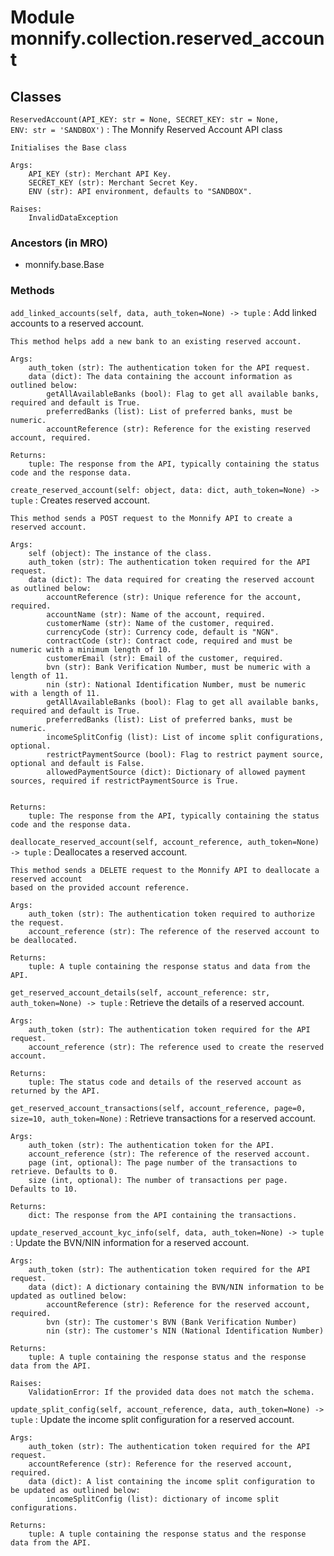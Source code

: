Module monnify.collection.reserved_account
==========================================

Classes
-------

`ReservedAccount(API_KEY: str = None, SECRET_KEY: str = None, ENV: str = 'SANDBOX')`
:   The Monnify Reserved Account API class
    
    Initialises the Base class
    
    Args:
        API_KEY (str): Merchant API Key.
        SECRET_KEY (str): Merchant Secret Key.
        ENV (str): API environment, defaults to "SANDBOX".
    
    Raises:
        InvalidDataException

### Ancestors (in MRO)

* monnify.base.Base

### Methods

`add_linked_accounts(self, data, auth_token=None) ‑> tuple`
:   Add linked accounts to a reserved account.
    
    This method helps add a new bank to an existing reserved account.
    
    Args:
        auth_token (str): The authentication token for the API request.
        data (dict): The data containing the account information as outlined below:
            getAllAvailableBanks (bool): Flag to get all available banks, required and default is True.
            preferredBanks (list): List of preferred banks, must be numeric.
            accountReference (str): Reference for the existing reserved account, required.
    
    Returns:
        tuple: The response from the API, typically containing the status code and the response data.

`create_reserved_account(self: object, data: dict, auth_token=None) ‑> tuple`
:   Creates reserved account.
    
    This method sends a POST request to the Monnify API to create a reserved account.
    
    Args:
        self (object): The instance of the class.
        auth_token (str): The authentication token required for the API request.
        data (dict): The data required for creating the reserved account as outlined below:
            accountReference (str): Unique reference for the account, required.
            accountName (str): Name of the account, required.
            customerName (str): Name of the customer, required.
            currencyCode (str): Currency code, default is "NGN".
            contractCode (str): Contract code, required and must be numeric with a minimum length of 10.
            customerEmail (str): Email of the customer, required.
            bvn (str): Bank Verification Number, must be numeric with a length of 11.
            nin (str): National Identification Number, must be numeric with a length of 11.
            getAllAvailableBanks (bool): Flag to get all available banks, required and default is True.
            preferredBanks (list): List of preferred banks, must be numeric.
            incomeSplitConfig (list): List of income split configurations, optional.
            restrictPaymentSource (bool): Flag to restrict payment source, optional and default is False.
            allowedPaymentSource (dict): Dictionary of allowed payment sources, required if restrictPaymentSource is True.
    
    
    Returns:
        tuple: The response from the API, typically containing the status code and the response data.

`deallocate_reserved_account(self, account_reference, auth_token=None) ‑> tuple`
:   Deallocates a reserved account.
    
    This method sends a DELETE request to the Monnify API to deallocate a reserved account
    based on the provided account reference.
    
    Args:
        auth_token (str): The authentication token required to authorize the request.
        account_reference (str): The reference of the reserved account to be deallocated.
    
    Returns:
        tuple: A tuple containing the response status and data from the API.

`get_reserved_account_details(self, account_reference: str, auth_token=None) ‑> tuple`
:   Retrieve the details of a reserved account.
    
    Args:
        auth_token (str): The authentication token required for the API request.
        account_reference (str): The reference used to create the reserved account.
    
    Returns:
        tuple: The status code and details of the reserved account as returned by the API.

`get_reserved_account_transactions(self, account_reference, page=0, size=10, auth_token=None)`
:   Retrieve transactions for a reserved account.
    
    Args:
        auth_token (str): The authentication token for the API.
        account_reference (str): The reference of the reserved account.
        page (int, optional): The page number of the transactions to retrieve. Defaults to 0.
        size (int, optional): The number of transactions per page. Defaults to 10.
    
    Returns:
        dict: The response from the API containing the transactions.

`update_reserved_account_kyc_info(self, data, auth_token=None) ‑> tuple`
:   Update the BVN/NIN information for a reserved account.
    
    Args:
        auth_token (str): The authentication token required for the API request.
        data (dict): A dictionary containing the BVN/NIN information to be updated as outlined below:
            accountReference (str): Reference for the reserved account, required.
            bvn (str): The customer's BVN (Bank Verification Number)
            nin (str): The customer's NIN (National Identification Number)
    
    Returns:
        tuple: A tuple containing the response status and the response data from the API.
    
    Raises:
        ValidationError: If the provided data does not match the schema.

`update_split_config(self, account_reference, data, auth_token=None) ‑> tuple`
:   Update the income split configuration for a reserved account.
    
    Args:
        auth_token (str): The authentication token required for the API request.
        accountReference (str): Reference for the reserved account, required.
        data (dict): A list containing the income split configuration to be updated as outlined below:
            incomeSplitConfig (list): dictionary of income split configurations.
    
    Returns:
        tuple: A tuple containing the response status and the response data from the API.